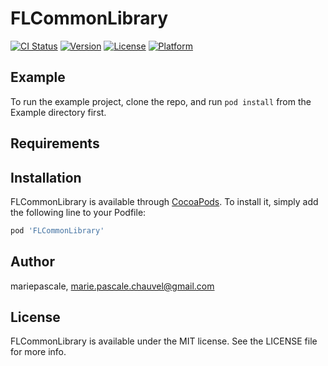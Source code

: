 # FLCommonLibrary

[![CI Status](https://img.shields.io/travis/mariepascale/FLCommonLibrary.svg?style=flat)](https://travis-ci.org/mariepascale/FLCommonLibrary)
[![Version](https://img.shields.io/cocoapods/v/FLCommonLibrary.svg?style=flat)](https://cocoapods.org/pods/FLCommonLibrary)
[![License](https://img.shields.io/cocoapods/l/FLCommonLibrary.svg?style=flat)](https://cocoapods.org/pods/FLCommonLibrary)
[![Platform](https://img.shields.io/cocoapods/p/FLCommonLibrary.svg?style=flat)](https://cocoapods.org/pods/FLCommonLibrary)

## Example

To run the example project, clone the repo, and run `pod install` from the Example directory first.

## Requirements

## Installation

FLCommonLibrary is available through [CocoaPods](https://cocoapods.org). To install
it, simply add the following line to your Podfile:

```ruby
pod 'FLCommonLibrary'
```

## Author

mariepascale, marie.pascale.chauvel@gmail.com

## License

FLCommonLibrary is available under the MIT license. See the LICENSE file for more info.
